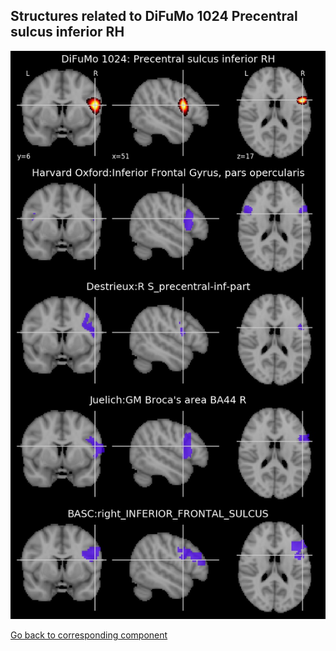 


## Structures related to DiFuMo 1024 Precentral sulcus inferior RH

![845](845.jpg "Structures related to DiFuMo 1024 Precentral sulcus inferior RH")

[Go back to corresponding component](https://parietal-inria.github.io/DiFuMo/1024/html/845.html)